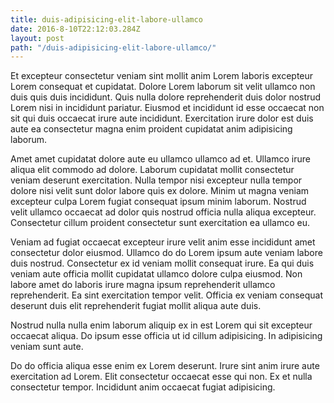 ```yaml
---
title: duis-adipisicing-elit-labore-ullamco
date: 2016-8-10T22:12:03.284Z
layout: post
path: "/duis-adipisicing-elit-labore-ullamco/"
---
```


Et excepteur consectetur veniam sint mollit anim Lorem laboris excepteur Lorem consequat et cupidatat. Dolore Lorem laborum sit velit ullamco non duis quis duis incididunt. Quis nulla dolore reprehenderit duis dolor nostrud Lorem nisi in incididunt pariatur. Eiusmod et incididunt id esse occaecat non sit qui duis occaecat irure aute incididunt. Exercitation irure dolor est duis aute ea consectetur magna enim proident cupidatat anim adipisicing laborum.

Amet amet cupidatat dolore aute eu ullamco ullamco ad et. Ullamco irure aliqua elit commodo ad dolore. Laborum cupidatat mollit consectetur veniam deserunt exercitation. Nulla tempor nisi excepteur nulla tempor dolore nisi velit sunt dolor labore quis ex dolore. Minim ut magna veniam excepteur culpa Lorem fugiat consequat ipsum minim laborum. Nostrud velit ullamco occaecat ad dolor quis nostrud officia nulla aliqua excepteur. Consectetur cillum proident consectetur sunt exercitation ea ullamco eu.

Veniam ad fugiat occaecat excepteur irure velit anim esse incididunt amet consectetur dolor eiusmod. Ullamco do do Lorem ipsum aute veniam labore duis nostrud. Consectetur ex id veniam mollit consequat irure. Ea qui duis veniam aute officia mollit cupidatat ullamco dolore culpa eiusmod. Non labore amet do laboris irure magna ipsum reprehenderit ullamco reprehenderit. Ea sint exercitation tempor velit. Officia ex veniam consequat deserunt duis elit reprehenderit fugiat mollit aliqua aute duis.

Nostrud nulla nulla enim laborum aliquip ex in est Lorem qui sit excepteur occaecat aliqua. Do ipsum esse officia ut id cillum adipisicing. In adipisicing veniam sunt aute.

Do do officia aliqua esse enim ex Lorem deserunt. Irure sint anim irure aute exercitation ad Lorem. Elit consectetur occaecat esse qui non. Ex et nulla consectetur tempor. Incididunt anim occaecat fugiat adipisicing.
